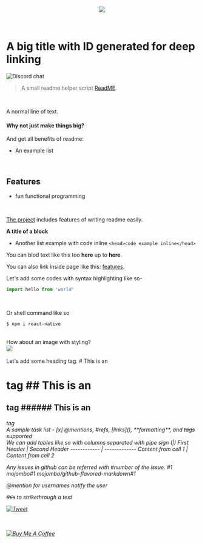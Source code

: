 <!-- Link image -->
<div align="center">
    <img src="https://i.imgur.com/b3tiKiO.gif"/>
</div>

<br/>
<br/>

<!-- Big title -->
# A big title with ID generated for deep linking
<!-- Buttoned links | [![Image alt tag](href of image file)](Link of the whole image tag) -->
![Discord chat](https://img.shields.io/discord/764058091431788545?color=green&label=rpmcmurphy&logo=discord&logoColor=white&style=flat-square)

<!-- Tabbed line with gray text || blockquote -->
> A small readme helper script [ReadME](https://www.makeareadme.com/).

<br/>

<!-- Normal text -->
A normal line of text.

<!-- Bolder text -->
#### Why not just make things big?

<!-- List -->
And get all benefits of readme:
 - An example list

<br/>

<!-- Bigger than bolder text with ID linker generated and underline -->
## Features
- fun functional programming

<br/>

<!-- Linking -->
[The project](https://www.makeareadme.com/) includes features of writing readme easily.

<!-- Bolder text with no ID linker generated -->
**A title of a block**
<!-- Inline code example -->
- Another list example with code inline `<head>code example inline</head>`

You can blod text like this too **here** up to **here**.
<br/>

You can also link inside page like this: [features](#features).

Let's add some codes with syntax highlighting like so-
<!-- JS code snippet -->
```js
import hello from 'world'
```
<br/>

Or shell command like so
<!-- Shell command code snippet -->
```sh
$ npm i react-native
```

<!-- Embed image and inline style -->
<br>
How about an image with styling?
<br>
<img src="https://raw.githubusercontent.com/sultan99/react-on-lambda/gh-pages/assets/snippet-atom.png" style="border-radius: 4px;"/>
<br/>

<!-- Heading -->
<br>
Let's add some heading tag.
# This is an <h1> tag
## This is an <h2> tag
###### This is an <h6> tag


<!-- Tasks list -->
<br>
A sample task list
- [x] @mentions, #refs, [links](), **formatting**, and <del>tags</del> supported

<!-- Tables -->
<br>
We can add tables like so with columns separated with pipe sign (|)
First Header | Second Header
------------ | -------------
Content from cell 1 | Content from cell 2

<!-- Issue reference -->
Any issues in github can be referred with #number of the issue.
#1
mojombo#1
mojombo/github-flavored-markdown#1

<!-- Mention a user -->
@mention for usernames notify the user 

<!-- Strikehtrough -->
~~this~~ to strikethrough a text

[![Tweet](https://img.shields.io/twitter/url/http/shields.io.svg?style=social)](https://twitter.com/rparbez)

<br/>
<br/>

<a href="https://www.buymeacoffee.com/rparbez" target="_blank">
  <img src="https://www.buymeacoffee.com/assets/img/guidelines/download-assets-sm-2.svg" alt="Buy Me A Coffee"/>
</a>
